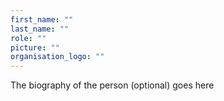 ```yaml
---
first_name: ""
last_name: ""
role: ""
picture: ""
organisation_logo: ""
---
```

The biography of the person (optional) goes here